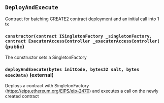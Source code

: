 ## `DeployAndExecute`



Contract for batching CREATE2 contract deployment and an initial call into 1 tx


### `constructor(contract ISingletonFactory _singletonFactory, contract ExecutorAccessController _executorAccessController)` (public)



The constructor sets a SingletonFactory

### `deployAndExecute(bytes initCode, bytes32 salt, bytes execData)` (external)



Deploys a contract with SingletonFactory (https://eips.ethereum.org/EIPS/eip-2470)
and executes a call on the newly created contract


